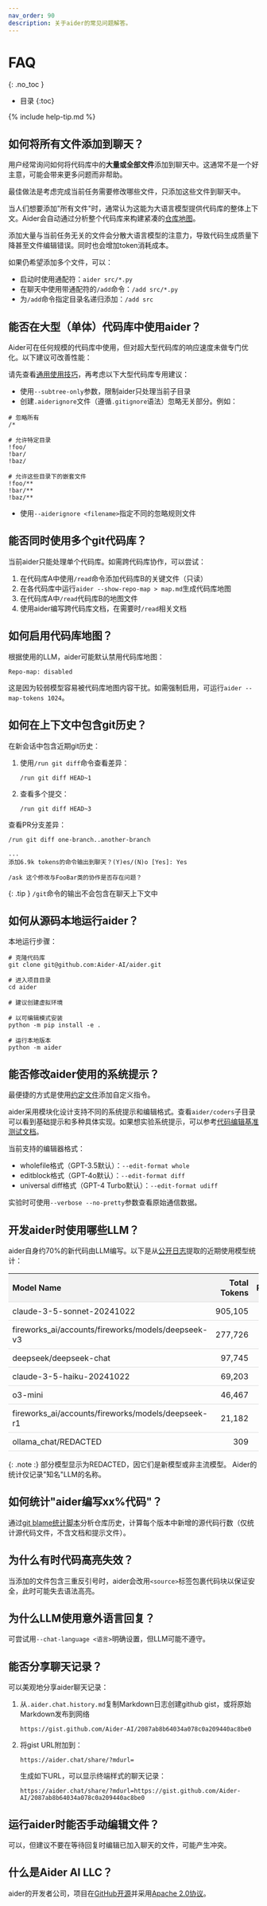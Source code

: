 ```yaml
---
nav_order: 90
description: 关于aider的常见问题解答。
---
```


# FAQ
{: .no_toc }

- 目录
{:toc}

{% include help-tip.md %}

## 如何将所有文件添加到聊天？

用户经常询问如何将代码库中的**大量或全部文件**添加到聊天中。这通常不是一个好主意，可能会带来更多问题而非帮助。

最佳做法是考虑完成当前任务需要修改哪些文件，只添加这些文件到聊天中。

当人们想要添加"所有文件"时，通常认为这能为大语言模型提供代码库的整体上下文。Aider会自动通过分析整个代码库来构建紧凑的[仓库地图](https://aider.chat/2023/10/22/repomap.html)。

添加大量与当前任务无关的文件会分散大语言模型的注意力，导致代码生成质量下降甚至文件编辑错误。同时也会增加token消耗成本。

如果仍希望添加多个文件，可以：
- 启动时使用通配符：`aider src/*.py`
- 在聊天中使用带通配符的`/add`命令：`/add src/*.py`
- 为`/add`命令指定目录名递归添加：`/add src`

## 能否在大型（单体）代码库中使用aider？

Aider可在任何规模的代码库中使用，但对超大型代码库的响应速度未做专门优化。以下建议可改善性能：

请先查看[通用使用技巧](/docs/usage/tips.html)，再考虑以下大型代码库专用建议：

- 使用`--subtree-only`参数，限制aider只处理当前子目录
- 创建`.aiderignore`文件（遵循`.gitignore`语法）忽略无关部分。例如：

```
# 忽略所有
/*

# 允许特定目录
!foo/
!bar/
!baz/

# 允许这些目录下的嵌套文件
!foo/**
!bar/**
!baz/**
```

- 使用`--aiderignore <filename>`指定不同的忽略规则文件

## 能否同时使用多个git代码库？

当前aider只能处理单个代码库。如需跨代码库协作，可以尝试：

1. 在代码库A中使用`/read`命令添加代码库B的关键文件（只读）
2. 在各代码库中运行`aider --show-repo-map > map.md`生成代码库地图
3. 在代码库A中`/read`代码库B的地图文件
4. 使用aider编写跨代码库文档，在需要时`/read`相关文档

## 如何启用代码库地图？

根据使用的LLM，aider可能默认禁用代码库地图：
```
Repo-map: disabled
```
这是因为较弱模型容易被代码库地图内容干扰。如需强制启用，可运行`aider --map-tokens 1024`。

## 如何在上下文中包含git历史？

在新会话中包含近期git历史：
1. 使用`/run git diff`命令查看差异：
   ``` 
   /run git diff HEAD~1
   ```
2. 查看多个提交：
   ``` 
   /run git diff HEAD~3
   ```

查看PR分支差异：
``` 
/run git diff one-branch..another-branch

...
添加6.9k tokens的命令输出到聊天？(Y)es/(N)o [Yes]: Yes

/ask 这个修改与FooBar类的协作是否存在问题？
```

{: .tip }
`/git`命令的输出不会包含在聊天上下文中

## 如何从源码本地运行aider？

本地运行步骤：
```
# 克隆代码库
git clone git@github.com:Aider-AI/aider.git

# 进入项目目录
cd aider

# 建议创建虚拟环境

# 以可编辑模式安装
python -m pip install -e .

# 运行本地版本
python -m aider
```


## 能否修改aider使用的系统提示？

最便捷的方式是使用[约定文件](https://aider.chat/docs/usage/conventions.html)添加自定义指令。

aider采用模块化设计支持不同的系统提示和编辑格式。查看`aider/coders`子目录可以看到基础提示和多种具体实现。如果想实验系统提示，可以参考[代码编辑基准测试文档](https://aider.chat/docs/benchmarks.html)。

当前支持的编辑器格式：
- wholefile格式（GPT-3.5默认）：`--edit-format whole`
- editblock格式（GPT-4o默认）：`--edit-format diff` 
- universal diff格式（GPT-4 Turbo默认）：`--edit-format udiff`

实验时可使用`--verbose --no-pretty`参数查看原始通信数据。

## 开发aider时使用哪些LLM？

aider自身约70%的新代码由LLM编写。以下是从[公开日志](https://github.com/aider-ai/aider/blob/main/aider/website/assets/sample-analytics.jsonl)提取的近期使用模型统计：

<!--[[[cog
import sys
sys.path.append(".")
import scripts.my_models as my_models
stats = my_models.collect_model_stats()
html = my_models.format_html_table(stats)
cog.out(html)
]]]-->
<style>
table { border-collapse: collapse; width: 100%; }
th, td { padding: 8px; text-align: left; border-bottom: 1px solid #ddd; }
th { background-color: #f2f2f2; }
tr:hover { background-color: #f5f5f5; }
.right { text-align: right; }
</style>
<table>
<tr><th>Model Name</th><th class='right'>Total Tokens</th><th class='right'>Percent</th></tr>
<tr><td>claude-3-5-sonnet-20241022</td><td class='right'>905,105</td><td class='right'>63.8%</td></tr>
<tr><td>fireworks_ai/accounts/fireworks/models/deepseek-v3</td><td class='right'>277,726</td><td class='right'>19.6%</td></tr>
<tr><td>deepseek/deepseek-chat</td><td class='right'>97,745</td><td class='right'>6.9%</td></tr>
<tr><td>claude-3-5-haiku-20241022</td><td class='right'>69,203</td><td class='right'>4.9%</td></tr>
<tr><td>o3-mini</td><td class='right'>46,467</td><td class='right'>3.3%</td></tr>
<tr><td>fireworks_ai/accounts/fireworks/models/deepseek-r1</td><td class='right'>21,182</td><td class='right'>1.5%</td></tr>
<tr><td>ollama_chat/REDACTED</td><td class='right'>309</td><td class='right'>0.0%</td></tr>
</table>

{: .note :}
部分模型显示为REDACTED，因它们是新模型或非主流模型。
Aider的统计仅记录"知名"LLM的名称。
<!--[[[end]]]-->

## 如何统计"aider编写xx%代码"？

通过[git blame统计脚本](https://github.com/Aider-AI/aider/blob/main/scripts/blame.py)分析仓库历史，计算每个版本中新增的源代码行数（仅统计源代码文件，不含文档和提示文件）。

## 为什么有时代码高亮失效？

当添加的文件包含三重反引号时，aider会改用`<source>`标签包裹代码块以保证安全，此时可能失去语法高亮。

## 为什么LLM使用意外语言回复？

可尝试用`--chat-language <语言>`明确设置，但LLM可能不遵守。

## 能否分享聊天记录？

可以美观地分享aider聊天记录：

1. 从`.aider.chat.history.md`复制Markdown日志创建github gist，或将原始Markdown发布到网络

   ```
   https://gist.github.com/Aider-AI/2087ab8b64034a078c0a209440ac8be0
   ```

2. 将gist URL附加到：
   ```
   https://aider.chat/share/?mdurl=
   ```
   生成如下URL，可以显示终端样式的聊天记录：
   ```
   https://aider.chat/share/?mdurl=https://gist.github.com/Aider-AI/2087ab8b64034a078c0a209440ac8be0
   ```



## 运行aider时能否手动编辑文件？

可以，但建议不要在等待回复时编辑已加入聊天的文件，可能产生冲突。

## 什么是Aider AI LLC？

aider的开发者公司，项目在[GitHub开源](https://github.com/Aider-AI/aider)并采用[Apache 2.0协议](https://github.com/Aider-AI/aider/blob/main/LICENSE.txt)。


<div style="height:80vh"></div>

